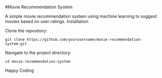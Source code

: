 #Movie Recommendation System

A simple movie recommendation system using machine learning to suggest movies based on user ratings.
Installation

Clone the repository:

    git clone https://github.com/yourusername/movie-recommendation-system.git

Navigate to the project directory:

    cd movie-recommendation-system



Happy Coding
